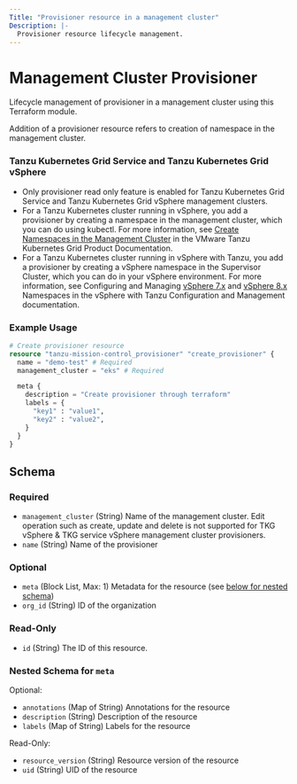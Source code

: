 ```yaml
---
Title: "Provisioner resource in a management cluster"
Description: |-
  Provisioner resource lifecycle management.
---
```


# Management Cluster Provisioner

Lifecycle management of provisioner in a management cluster using this Terraform module.

Addition of a provisioner resource refers to creation of namespace in the management cluster.

### Tanzu Kubernetes Grid Service and Tanzu Kubernetes Grid vSphere
- Only provisioner read only feature is enabled for Tanzu Kubernetes Grid Service and Tanzu Kubernetes Grid vSphere management clusters.
- For a Tanzu Kubernetes cluster running in vSphere, you add a provisioner by creating
  a namespace in the management cluster, which you can do using kubectl.
  For more information, see [Create Namespaces in the Management Cluster][create-namespaces-in-the-management-cluster] in the VMware Tanzu Kubernetes Grid Product Documentation.
- For a Tanzu Kubernetes cluster running in vSphere with Tanzu, you add a provisioner by creating
  a vSphere namespace in the Supervisor Cluster, which you can do in your vSphere environment.
  For more information, see Configuring and Managing [vSphere 7.x][vsphere-7.x] and  [vSphere 8.x][vsphere-8.x] Namespaces in the vSphere with
  Tanzu Configuration and Management documentation.

[create-namespaces-in-the-management-cluster]: https://docs.vmware.com/en/VMware-Tanzu-Kubernetes-Grid/1.5/vmware-tanzu-kubernetes-grid-15/GUID-cluster-lifecycle-multiple-management-clusters.html
[vsphere-7.x]: https://docs.vmware.com/en/VMware-vSphere/7.0/vmware-vsphere-with-tanzu/GUID-1544C9FE-0B23-434E-B823-C59EFC2F7309.html
[vsphere-8.x]: https://docs.vmware.com/en/VMware-vSphere/8.0/vsphere-with-tanzu-services-workloads/GUID-1544C9FE-0B23-434E-B823-C59EFC2F7309.html

### Example Usage

```terraform
# Create provisioner resource
resource "tanzu-mission-control_provisioner" "create_provisioner" {
  name = "demo-test" # Required
  management_cluster = "eks" # Required

  meta {
    description = "Create provisioner through terraform"
    labels = {
      "key1" : "value1",
      "key2" : "value2",
    }
  }
}
```

<!-- schema generated by tfplugindocs -->
## Schema

### Required

- `management_cluster` (String) Name of the management cluster. Edit operation such as create, update and delete is not supported for TKG vSphere & TKG service vSphere management cluster provisioners.
- `name` (String) Name of the provisioner

### Optional

- `meta` (Block List, Max: 1) Metadata for the resource (see [below for nested schema](#nestedblock--meta))
- `org_id` (String) ID of the organization

### Read-Only

- `id` (String) The ID of this resource.

<a id="nestedblock--meta"></a>
### Nested Schema for `meta`

Optional:

- `annotations` (Map of String) Annotations for the resource
- `description` (String) Description of the resource
- `labels` (Map of String) Labels for the resource

Read-Only:

- `resource_version` (String) Resource version of the resource
- `uid` (String) UID of the resource